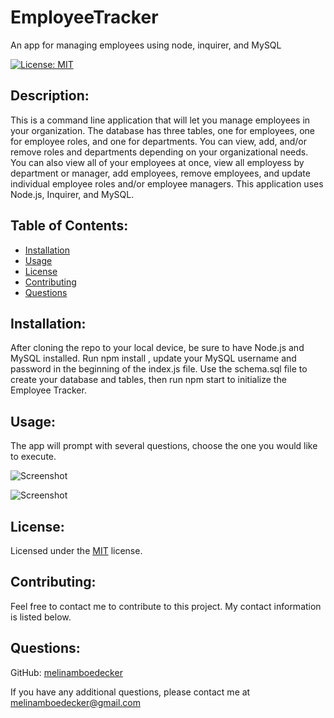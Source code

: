 # EmployeeTracker
An app for managing employees using node, inquirer, and MySQL

[![License: MIT](https://img.shields.io/badge/License-MIT-yellow.svg)](https://opensource.org/licenses/MIT) 

## Description: 
This is a command line application that will let you manage employees in your organization.  The database has three tables, one for employees, one for employee roles, and one for departments. You can view, add, and/or remove roles and departments depending on your organizational needs.  You can also view all of your employees at once, view all employess by department or manager, add employees, remove employees, and update individual employee roles and/or employee managers. This application uses Node.js, Inquirer, and MySQL.

## Table of Contents: 
* [Installation](#installation)
* [Usage](#usage) 
* [License](#license) 
* [Contributing](#contributing) 
* [Questions](#questions) 

## Installation: 
After cloning the repo to your local device, be sure to have Node.js and MySQL installed. Run npm install , update your MySQL username and password in the beginning of the index.js file.  Use the schema.sql file to create your database and tables, then run npm start to initialize the Employee Tracker.  

## Usage: 
The app will prompt with several questions, choose the one you would like to execute.  

![Screenshot](Develop/public/assets/images/notestakerscreenshot1.png)

![Screenshot](Develop/public/assets/images/notestakerscreenshot2.png)

## License: 
Licensed under the [MIT](https://opensource.org/licenses/MIT) license. 

## Contributing: 
Feel free to contact me to contribute to this project. My contact information is listed below.

## Questions: 
GitHub: [melinamboedecker](https://github.com/melinamboedecker) 

If you have any additional questions, please contact me at melinamboedecker@gmail.com
